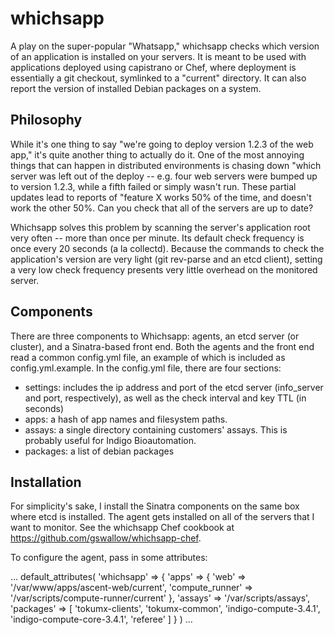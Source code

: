 # whichsapp

A play on the super-popular "Whatsapp," whichsapp checks which version of an application is installed on your servers.
It is meant to be used with applications deployed using capistrano or Chef, where deployment is essentially a git 
checkout, symlinked to a "current" directory.  It can also report the version of installed Debian packages on a system.

## Philosophy

While it's one thing to say "we're going to deploy version 1.2.3 of the web app," it's quite another thing to actually do it.
One of the most annoying things that can happen in distributed environments is chasing down "which server was left out of the
deploy -- e.g. four web servers were bumped up to version 1.2.3, while a fifth failed or simply wasn't run.  These partial
updates lead to reports of "feature X works 50% of the time, and doesn't work the other 50%.  Can you check that all of the
servers are up to date?

Whichsapp solves this problem by scanning the server's application root very often -- more than once per minute.  Its default
check frequency is once every 20 seconds (a la collectd).  Because the commands to check the application's version are very light
(git rev-parse and an etcd client), setting a very low check frequency presents very little overhead on the monitored server.

## Components

There are three components to Whichsapp: agents, an etcd server (or cluster), and a Sinatra-based front end.  Both the agents
and the front end read a common config.yml file, an example of which is included as config.yml.example.  In the config.yml file, there
are four sections: 

- settings: includes the ip address and port of the etcd server (info\_server and port, respectively), as well as the check 
  interval and key TTL (in seconds)
- apps: a hash of app names and filesystem paths.
- assays: a single directory containing customers' assays.  This is probably useful for Indigo Bioautomation.
- packages: a list of debian packages

## Installation

For simplicity's sake, I install the Sinatra components on the same box where etcd is installed.  The agent gets installed on all of
the servers that I want to monitor.  See the whichsapp Chef cookbook at https://github.com/gswallow/whichsapp-chef.

To configure the agent, pass in some attributes:

...
default_attributes(
  'whichsapp' => {
    'apps' => {
      'web' => '/var/www/apps/ascent-web/current',
      'compute_runner' => '/var/scripts/compute-runner/current'
    },
    'assays' => '/var/scripts/assays',
    'packages' => [
      'tokumx-clients',
      'tokumx-common',
      'indigo-compute-3.4.1',
      'indigo-compute-core-3.4.1',
      'referee'
    ]
  }
)
...
